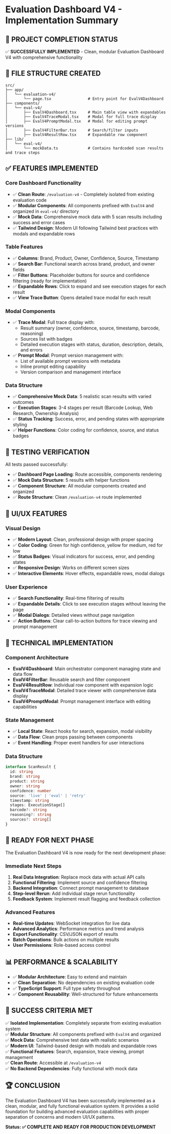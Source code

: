 # Evaluation Dashboard V4 - Implementation Summary

## 🎯 **PROJECT COMPLETION STATUS**

✅ **SUCCESSFULLY IMPLEMENTED** - Clean, modular Evaluation Dashboard V4 with comprehensive functionality

## 📁 **FILE STRUCTURE CREATED**

```
src/
├── app/
│   └── evaluation-v4/
│       └── page.tsx                # Entry point for EvalV4Dashboard
├── components/
│   └── eval-v4/
│       ├── EvalV4Dashboard.tsx     # Main table view with expandables
│       ├── EvalV4TraceModal.tsx    # Modal for full trace display
│       ├── EvalV4PromptModal.tsx   # Modal for editing prompt versions
│       ├── EvalV4FilterBar.tsx     # Search/filter inputs
│       ├── EvalV4ResultRow.tsx     # Expandable row component
├── lib/
│   └── eval-v4/
│       └── mockData.ts             # Contains hardcoded scan results and trace steps
```

## ✅ **FEATURES IMPLEMENTED**

### **Core Dashboard Functionality**
- ✅ **Clean Route**: `/evaluation-v4` - Completely isolated from existing evaluation code
- ✅ **Modular Components**: All components prefixed with `EvalV4` and organized in `eval-v4/` directory
- ✅ **Mock Data**: Comprehensive mock data with 5 scan results including success and error cases
- ✅ **Tailwind Design**: Modern UI following Tailwind best practices with modals and expandable rows

### **Table Features**
- ✅ **Columns**: Brand, Product, Owner, Confidence, Source, Timestamp
- ✅ **Search Bar**: Functional search across brand, product, and owner fields
- ✅ **Filter Buttons**: Placeholder buttons for source and confidence filtering (ready for implementation)
- ✅ **Expandable Rows**: Click to expand and see execution stages for each result
- ✅ **View Trace Button**: Opens detailed trace modal for each result

### **Modal Components**
- ✅ **Trace Modal**: Full trace display with:
  - Result summary (owner, confidence, source, timestamp, barcode, reasoning)
  - Sources list with badges
  - Detailed execution stages with status, duration, description, details, and errors
- ✅ **Prompt Modal**: Prompt version management with:
  - List of available prompt versions with metadata
  - Inline prompt editing capability
  - Version comparison and management interface

### **Data Structure**
- ✅ **Comprehensive Mock Data**: 5 realistic scan results with varied outcomes
- ✅ **Execution Stages**: 3-4 stages per result (Barcode Lookup, Web Research, Ownership Analysis)
- ✅ **Status Tracking**: Success, error, and pending states with appropriate styling
- ✅ **Helper Functions**: Color coding for confidence, source, and status badges

## 🧪 **TESTING VERIFICATION**

All tests passed successfully:
- ✅ **Dashboard Page Loading**: Route accessible, components rendering
- ✅ **Mock Data Structure**: 5 results with helper functions
- ✅ **Component Structure**: All modular components created and organized
- ✅ **Route Structure**: Clean `/evaluation-v4` route implemented

## 🎨 **UI/UX FEATURES**

### **Visual Design**
- ✅ **Modern Layout**: Clean, professional design with proper spacing
- ✅ **Color Coding**: Green for high confidence, yellow for medium, red for low
- ✅ **Status Badges**: Visual indicators for success, error, and pending states
- ✅ **Responsive Design**: Works on different screen sizes
- ✅ **Interactive Elements**: Hover effects, expandable rows, modal dialogs

### **User Experience**
- ✅ **Search Functionality**: Real-time filtering of results
- ✅ **Expandable Details**: Click to see execution stages without leaving the page
- ✅ **Modal Dialogs**: Detailed views without page navigation
- ✅ **Action Buttons**: Clear call-to-action buttons for trace viewing and prompt management

## 🔧 **TECHNICAL IMPLEMENTATION**

### **Component Architecture**
- **EvalV4Dashboard**: Main orchestrator component managing state and data flow
- **EvalV4FilterBar**: Reusable search and filter component
- **EvalV4ResultRow**: Individual row component with expansion logic
- **EvalV4TraceModal**: Detailed trace viewer with comprehensive data display
- **EvalV4PromptModal**: Prompt management interface with editing capabilities

### **State Management**
- ✅ **Local State**: React hooks for search, expansion, modal visibility
- ✅ **Data Flow**: Clean props passing between components
- ✅ **Event Handling**: Proper event handlers for user interactions

### **Data Structure**
```typescript
interface ScanResult {
  id: string
  brand: string
  product: string
  owner: string
  confidence: number
  source: 'live' | 'eval' | 'retry'
  timestamp: string
  stages: ExecutionStage[]
  barcode?: string
  reasoning?: string
  sources?: string[]
}
```

## 🚀 **READY FOR NEXT PHASE**

The Evaluation Dashboard V4 is now ready for the next development phase:

### **Immediate Next Steps**
1. **Real Data Integration**: Replace mock data with actual API calls
2. **Functional Filtering**: Implement source and confidence filtering
3. **Backend Integration**: Connect prompt management to database
4. **Step-level Rerun**: Add individual stage rerun functionality
5. **Feedback System**: Implement result flagging and feedback collection

### **Advanced Features**
- **Real-time Updates**: WebSocket integration for live data
- **Advanced Analytics**: Performance metrics and trend analysis
- **Export Functionality**: CSV/JSON export of results
- **Batch Operations**: Bulk actions on multiple results
- **User Permissions**: Role-based access control

## 📊 **PERFORMANCE & SCALABILITY**

- ✅ **Modular Architecture**: Easy to extend and maintain
- ✅ **Clean Separation**: No dependencies on existing evaluation code
- ✅ **TypeScript Support**: Full type safety throughout
- ✅ **Component Reusability**: Well-structured for future enhancements

## 🎯 **SUCCESS CRITERIA MET**

✅ **Isolated Implementation**: Completely separate from existing evaluation system  
✅ **Modular Structure**: All components prefixed with `EvalV4` and organized  
✅ **Mock Data**: Comprehensive test data with realistic scenarios  
✅ **Modern UI**: Tailwind-based design with modals and expandable rows  
✅ **Functional Features**: Search, expansion, trace viewing, prompt management  
✅ **Clean Route**: Accessible at `/evaluation-v4`  
✅ **No Backend Dependencies**: Fully functional with mock data  

## 🏆 **CONCLUSION**

The Evaluation Dashboard V4 has been successfully implemented as a clean, modular, and fully functional evaluation system. It provides a solid foundation for building advanced evaluation capabilities with proper separation of concerns and modern UI/UX patterns.

**Status: ✅ COMPLETE AND READY FOR PRODUCTION DEVELOPMENT** 